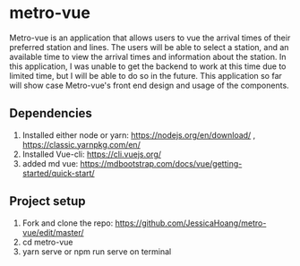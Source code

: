 # metro-vue
Metro-vue is an application that allows users to vue the arrival times of their preferred station and lines. The users will be able to select a station, and an available time to view the arrival times and information about the station. In this application, I was unable to get the backend to work at this time due to limited time, but I will be able to do so in the future. This application so far will show case Metro-vue's front end design and usage of the components.  


## Dependencies
1. Installed either node or yarn: https://nodejs.org/en/download/ , https://classic.yarnpkg.com/en/
2. Installed Vue-cli: https://cli.vuejs.org/
3. added md vue: https://mdbootstrap.com/docs/vue/getting-started/quick-start/

## Project setup

1. Fork and clone the repo: https://github.com/JessicaHoang/metro-vue/edit/master/
2. cd metro-vue
3. yarn serve or npm run serve on terminal





